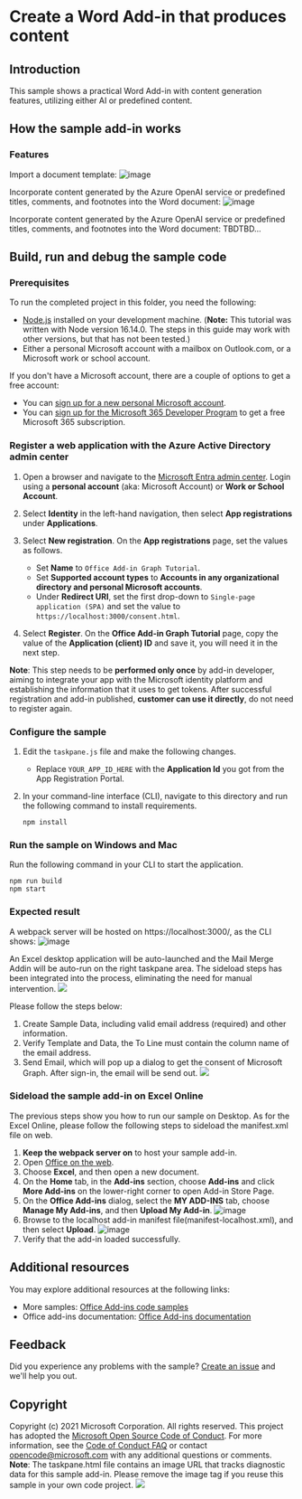 # Create a Word Add-in that produces content

## Introduction
This sample shows a practical Word Add-in with content generation features, utilizing either AI or predefined content. 

## How the sample add-in works
### Features
Import a document template:
![image](https://github.com/MingjiaLiu1995/Word-Scenario-based-Add-in-Samples/assets/107099441/e509fc43-8126-4b7c-8a0b-f0c7842b53e6)

Incorporate content generated by the Azure OpenAI service or predefined titles, comments, and footnotes into the Word document:
![image](https://github.com/MingjiaLiu1995/Word-Scenario-based-Add-in-Samples/assets/107099441/369e6680-a326-4398-a74d-fc882eb97a5e)

Incorporate content generated by the Azure OpenAI service or predefined titles, comments, and footnotes into the Word document:
TBDTBD...

## Build, run and debug the sample code 
### Prerequisites

To run the completed project in this folder, you need the following:

- [Node.js](https://nodejs.org) installed on your development machine. (**Note:** This tutorial was written with Node version 16.14.0. The steps in this guide may work with other versions, but that has not been tested.)
- Either a personal Microsoft account with a mailbox on Outlook.com, or a Microsoft work or school account.

If you don't have a Microsoft account, there are a couple of options to get a free account:

- You can [sign up for a new personal Microsoft account](https://signup.live.com/signup?wa=wsignin1.0&rpsnv=12&ct=1454618383&rver=6.4.6456.0&wp=MBI_SSL_SHARED&wreply=https://mail.live.com/default.aspx&id=64855&cbcxt=mai&bk=1454618383&uiflavor=web&uaid=b213a65b4fdc484382b6622b3ecaa547&mkt=E-US&lc=1033&lic=1).
- You can [sign up for the Microsoft 365 Developer Program](https://developer.microsoft.com/microsoft-365/dev-program) to get a free Microsoft 365 subscription.

### Register a web application with the Azure Active Directory admin center


1. Open a browser and navigate to the [Microsoft Entra admin center](https://aad.portal.azure.com). Login using a **personal account** (aka: Microsoft Account) or **Work or School Account**.

1. Select **Identity** in the left-hand navigation, then select **App registrations** under **Applications**.

1. Select **New registration**. On the **App registrations** page, set the values as follows.

    - Set **Name** to `Office Add-in Graph Tutorial`.
    - Set **Supported account types** to **Accounts in any organizational directory and personal Microsoft accounts**.
    - Under **Redirect URI**, set the first drop-down to `Single-page application (SPA)` and set the value to `https://localhost:3000/consent.html`.

1. Select **Register**. On the **Office Add-in Graph Tutorial** page, copy the value of the **Application (client) ID** and save it, you will need it in the next step.


**Note**: This step needs to be **performed only once** by add-in developer, aiming to integrate your app with the Microsoft identity platform and establishing the information that it uses to get tokens. After successful registration and add-in published, **customer can use it directly**, do not need to register again. 

### Configure the sample

1. Edit the `taskpane.js` file and make the following changes.
    - Replace `YOUR_APP_ID_HERE` with the **Application Id** you got from the App Registration Portal.
1. In your command-line interface (CLI), navigate to this directory and run the following command to install requirements.

    ```
    npm install
    ```

### Run the sample on Windows and Mac
Run the following command in your CLI to start the application.
```
npm run build
npm start
```
### Expected result
A webpack server will be hosted on https://localhost:3000/, as the CLI shows:
![image](https://github.com/MingjiaLiu1995/Word-Scenario-based-Add-in-Samples/assets/107099441/a9420747-f39d-49fb-9a41-37fa4ba3efcc)

An Excel desktop application will be auto-launched and the Mail Merge Addin will be auto-run on the right taskpane area. The sideload steps has been integrated into the process, eliminating the need for manual intervention.
![](./assets/taskpane.png)

Please follow the steps below:
1. Create Sample Data, including valid email address (required) and other information.
2. Verify Template and Data, the To Line must contain the column name of the email address.
3. Send Email, which will pop up a dialog to get the consent of Microsoft Graph. After sign-in, the email will be send out.
    ![](./assets/mail.png)

### Sideload the sample add-in on Excel Online
The previous steps show you how to run our sample on Desktop. As for the Excel Online, please follow the following steps to sideload the manifest.xml file on web.
1.  **Keep the webpack server on** to host your sample add-in.
1.  Open [Office on the web](https://office.live.com/).
1.  Choose **Excel**, and then open a new document.
1.  On the **Home** tab, in the **Add-ins** section, choose **Add-ins** and click **More Add-ins** on the lower-right corner to open Add-in Store Page.
1.  On the **Office Add-ins** dialog, select the **MY ADD-INS** tab, choose **Manage My Add-ins**, and then **Upload My Add-in**.
    ![image](https://github.com/MingjiaLiu1995/Word-Scenario-based-Add-in-Samples/assets/107099441/2e423519-9578-45e9-bd27-bc8aacdb2ef8)
1.  Browse to the localhost add-in manifest file(manifest-localhost.xml), and then select **Upload**.
    ![image](https://github.com/MingjiaLiu1995/Word-Scenario-based-Add-in-Samples/assets/107099441/283cdbdb-8774-4da7-a631-2104ca7f7746)
1.  Verify that the add-in loaded successfully. 

## Additional resources
You may explore additional resources at the following links:
- More samples: [Office Add-ins code samples](https://github.com/OfficeDev/Office-Add-in-samples)
- Office add-ins documentation: [Office Add-ins documentation](https://learn.microsoft.com/en-us/office/dev/add-ins/)

## Feedback
Did you experience any problems with the sample? [Create an issue]( https://github.com/OfficeDev/Word-Scenario-based-Add-in-Samples/issues/new) and we'll help you out.

## Copyright
Copyright (c) 2021 Microsoft Corporation. All rights reserved.
This project has adopted the [Microsoft Open Source Code of Conduct](https://opensource.microsoft.com/codeofconduct/). For more information, see the [Code of Conduct FAQ](https://opensource.microsoft.com/codeofconduct/faq/) or contact [opencode@microsoft.com](mailto:opencode@microsoft.com) with any additional questions or comments.
**Note**: The taskpane.html file contains an image URL that tracks diagnostic data for this sample add-in. Please remove the image tag if you reuse this sample in your own code project.
<img src="https://pnptelemetry.azurewebsites.net/pnp-officeaddins/samples/word-add-in-aigc">

